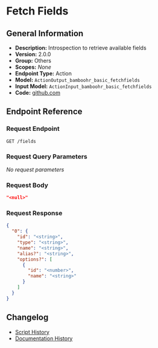 <!-- BEGIN GENERATED CONTENT -->
# Fetch Fields

## General Information

- **Description:** Introspection to retrieve available fields
- **Version:** 2.0.0
- **Group:** Others
- **Scopes:** _None_
- **Endpoint Type:** Action
- **Model:** `ActionOutput_bamboohr_basic_fetchfields`
- **Input Model:** `ActionInput_bamboohr_basic_fetchfields`
- **Code:** [github.com](https://github.com/NangoHQ/integration-templates/tree/main/integrations/bamboohr-basic/actions/fetch-fields.ts)


## Endpoint Reference

### Request Endpoint

`GET /fields`

### Request Query Parameters

_No request parameters_

### Request Body

```json
"<null>"
```

### Request Response

```json
{
  "0": {
    "id": "<string>",
    "type": "<string>",
    "name": "<string>",
    "alias?": "<string>",
    "options?": [
      {
        "id": "<number>",
        "name": "<string>"
      }
    ]
  }
}
```

## Changelog

- [Script History](https://github.com/NangoHQ/integration-templates/commits/main/integrations/bamboohr-basic/actions/fetch-fields.ts)
- [Documentation History](https://github.com/NangoHQ/integration-templates/commits/main/integrations/bamboohr-basic/actions/fetch-fields.md)

<!-- END  GENERATED CONTENT -->

